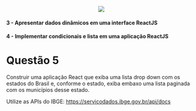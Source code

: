 <p align="center">
    <img src="https://www.infnet.edu.br/infnet/wp-content/themes/infnet.homepage//assets/img/LogoInfnetRodape.png"/>
</p>

#### 3 - Apresentar dados dinâmicos em uma interface ReactJS
#### 4 - Implementar condicionais e lista em uma aplicação ReactJS

# Questão 5

Construir uma aplicação React que exiba uma lista drop down com os estados do Brasil e, conforme o estado, exiba embaxo uma lista paginada com os municípios desse estado.

Utilize as APIs do IBGE:
https://servicodados.ibge.gov.br/api/docs